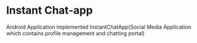 # Instant Chat-app
Android Application implemented InstantChatApp(Social Media Application which contains profile management and chatting portal)
